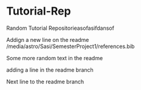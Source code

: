 # Tutorial-Rep

Random Tutorial Repositorieasofasifdansof

Addign a new line on the readme
/media/astro/Sasi/SemesterProject1/references.bib


Some more random text in the readme

adding a line in the readme branch

Next line to the readme branch
